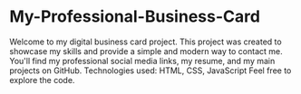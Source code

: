 # My-Professional-Business-Card
Welcome to my digital business card project. This project was created to showcase my skills and provide a simple and modern way to contact me. You'll find my professional social media links, my resume, and my main projects on GitHub.  Technologies used: HTML, CSS, JavaScript  Feel free to explore the code. 
